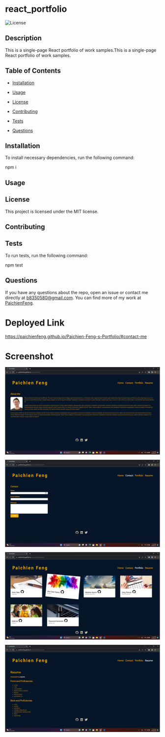 
# react_portfolio

![License](https://img.shields.io/badge/License-MIT-blue.svg)

## Description
This is a single-page React portfolio of work samples.This is a single-page React portfolio of work samples.
    
## Table of Contents
    
* [Installation](#installation)
    
* [Usage](#usage)
    
* [License](#license)
    
* [Contributing](#contributing)

* [Tests](#tests)
    
* [Questions](#questions)
    
## Installation
    
To install necessary dependencies, run the following command:

npm i
    
## Usage 

    
## License
This project is licensed under the MIT license.
    
## Contributing

    
## Tests
To run tests, run the following command:

npm test
    
## Questions
If you have any questions about the repo, open an issue or contact me directly at b8350580@gmail.com. You can find more of my work at [PaichienFeng](https://github.com/PaichienFeng).


# Deployed Link
https://paichienfeng.github.io/Paichien-Feng-s-Portfolio/#contact-me


# Screenshot
![Screenshot](src/components/pages/img/Screenshot%202023-08-17%20121712.png)

![Screenshot](src/components/pages/img/Screenshot%202023-08-17%20121823.png)

![Screenshot](src/components/pages/img/Screenshot%202023-08-17%20122438.png)

![Screenshot](src/components/pages/img/Screenshot%202023-08-17%20122529.png)